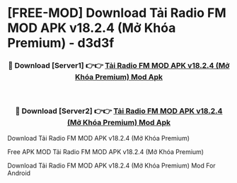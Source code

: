 # [FREE-MOD] Download Tải Radio FM MOD APK v18.2.4 (Mở Khóa Premium) - d3d3f


<div align="center">
<h3>🔴 Download [Server1] 👉👉 <a href="https://apk-comot.site?title=Tải_Radio_FM_MOD_APK_v18.2.4_(Mở_Khóa_Premium)">Tải Radio FM MOD APK v18.2.4 (Mở Khóa Premium) Mod Apk</a></h3><br>

<h3>🔴 Download [Server2] 👉👉 <a href="https://apk-comot.site?title=Tải_Radio_FM_MOD_APK_v18.2.4_(Mở_Khóa_Premium)">Tải Radio FM MOD APK v18.2.4 (Mở Khóa Premium) Mod Apk</a></h3>
</div>



Download Tải Radio FM MOD APK v18.2.4 (Mở Khóa Premium) 

Free APK MOD Tải Radio FM MOD APK v18.2.4 (Mở Khóa Premium) 

Download Tải Radio FM MOD APK v18.2.4 (Mở Khóa Premium) Mod For Android
